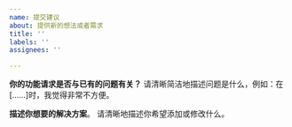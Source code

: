 ```yaml
---
name: 提交建议
about: 提供新的想法或者需求
title: ''
labels: ''
assignees: ''

---
```


**你的功能请求是否与已有的问题有关？**
请清晰简洁地描述问题是什么，例如：在[......]时，我觉得非常不方便。

**描述你想要的解决方案**。
请清晰地描述你希望添加或修改什么。
